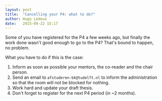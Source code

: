 ```yaml
---
layout: post
title:  "Cancelling your P4: what to do?"
author: Hugo Ledoux
date:   2015-09-22 15:17
---
```


Some of you have registered for the P4 a few weeks ago, but finally the work done wasn't good enough to go to the P4? 
That's bound to happen, no problem.

What you have to do if this is the case:

  1. Inform as soon as possible your mentors, the co-reader and the chair person.
  2. Send an email to `afstuderen-bk@tudelft.nl` to inform the administration so that the room will not be blocked for nothing.
  3. Work hard and update your draft thesis.
  4. Don't forget to register for the next P4 period (in ~2 months).


















